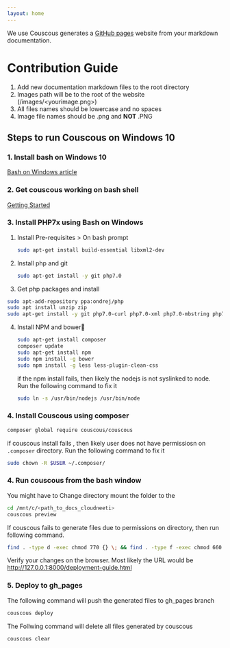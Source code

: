```yaml
---
layout: home
---
```


We use Couscous generates a [GitHub pages](http://pages.github.com/) website from your markdown documentation.

# Contribution Guide

1. Add new documentation markdown files to the root directory
2. Images path will be to the root of the website (/images/<yourimage.png>)
3. All files names should be lowercase and no spaces
4. Image file names should be .png and **NOT** .PNG


## Steps to run Couscous on Windows 10

### 1. Install bash on Windows 10
[Bash on Windows article](http://www.windowscentral.com/how-install-bash-shell-command-line-windows-10)

### 2. Get couscous working on bash shell
[Getting Started](http://couscous.io/docs/getting-started.html)

### 3. Install PHP7x using Bash on Windows

1. Install Pre-requisites > On bash prompt

    ```bash
    sudo apt-get install build-essential libxml2-dev
    ```



2. Install php and git
    ```bash
    sudo apt-get install -y git php7.0
    ```


3. Get php packages and install
```bash
sudo apt-add-repository ppa:ondrej/php
sudo apt install unzip zip
sudo apt-get install -y git php7.0-curl php7.0-xml php7.0-mbstring php7.0-gd php7.0-sqlite3 php7.0-mysql
```

    
4. Install NPM and bower
	```bash
    sudo apt-get install composer
	composer update
	sudo apt-get install npm 
	sudo npm install -g bower
	sudo npm install -g less less-plugin-clean-css
    ```

	if the npm install fails, then likely the nodejs is not syslinked to node. Run the following command to fix it
	
    ```bash
    sudo ln -s /usr/bin/nodejs /usr/bin/node
    ```
### 4. Install Couscous using composer
```bash
composer global require couscous/couscous
```
if couscous install fails , then likely user does not have permissiosn on `.composer` directory. Run the following command to fix it
```bash
sudo chown -R $USER ~/.composer/
```
### 4. Run couscous from the bash window

You might have to Change directory  mount the folder to the
	
```bash
cd /mnt/c/<path_to_docs_cloudneeti>
couscous preview
```
If couscous fails to generate files due to permissions on directory, then run following command.
```bash
find . -type d -exec chmod 770 {} \; && find . -type f -exec chmod 660 {} \;
```

Verify your changes on the browser. Most likely the URL would be http://127.0.0.1:8000/deployment-guide.html


### 5. Deploy to gh_pages

The following command will push the generated files to gh_pages branch

```bash
couscous deploy
```
The Follwing command will delete all files generated by couscous

```bash
couscous clear
```
	

